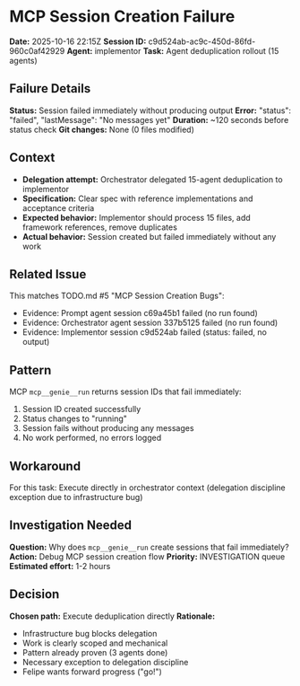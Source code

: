 # MCP Session Creation Failure

**Date:** 2025-10-16 22:15Z
**Session ID:** c9d524ab-ac9c-450d-86fd-960c0af42929
**Agent:** implementor
**Task:** Agent deduplication rollout (15 agents)

## Failure Details

**Status:** Session failed immediately without producing output
**Error:** "status": "failed", "lastMessage": "No messages yet"
**Duration:** ~120 seconds before status check
**Git changes:** None (0 files modified)

## Context

- **Delegation attempt:** Orchestrator delegated 15-agent deduplication to implementor
- **Specification:** Clear spec with reference implementations and acceptance criteria
- **Expected behavior:** Implementor should process 15 files, add framework references, remove duplicates
- **Actual behavior:** Session created but failed immediately without any work

## Related Issue

This matches TODO.md #5 "MCP Session Creation Bugs":
- Evidence: Prompt agent session c69a45b1 failed (no run found)
- Evidence: Orchestrator agent session 337b5125 failed (no run found)
- Evidence: Implementor session c9d524ab failed (status: failed, no output)

## Pattern

MCP `mcp__genie__run` returns session IDs that fail immediately:
1. Session ID created successfully
2. Status changes to "running"  
3. Session fails without producing any messages
4. No work performed, no errors logged

## Workaround

For this task: Execute directly in orchestrator context (delegation discipline exception due to infrastructure bug)

## Investigation Needed

**Question:** Why does `mcp__genie__run` create sessions that fail immediately?
**Action:** Debug MCP session creation flow
**Priority:** INVESTIGATION queue
**Estimated effort:** 1-2 hours

## Decision

**Chosen path:** Execute deduplication directly
**Rationale:** 
- Infrastructure bug blocks delegation
- Work is clearly scoped and mechanical
- Pattern already proven (3 agents done)
- Necessary exception to delegation discipline
- Felipe wants forward progress ("go!")
